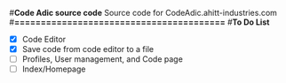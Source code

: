 #**Code Adic source code**
Source code for CodeAdic.ahitt-industries.com
#**========================================**
#**To Do List**
- [x] Code Editor
- [x] Save code from code editor to a file
- [ ] Profiles, User management, and Code page
- [ ] Index/Homepage
